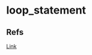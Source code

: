 # loop_statement

## Refs
[Link](https://rinthel.github.io/rust-lang-book-ko/ch03-05-control-flow.html)